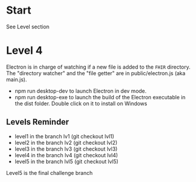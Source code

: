 # Start

See Level section

# Level 4

Electron is in charge of watching if a new file is added to the `FHIR` directory.  
The "directory watcher" and the "file getter" are in public/electron.js (aka main.js).

- npm run desktop-dev to launch Electron in dev mode.
- npm run desktop-exe to launch the build of the Electron executable in the dist folder. Double click on it to install on Windows

## Levels Reminder

- level1 in the branch lv1 (git checkout lvl1)
- level2 in the branch lv2 (git checkout lvl2)
- level3 in the branch lv3 (git checkout lvl3)
- level4 in the branch lv4 (git checkout lvl4)
- level5 in the branch lvl5 (git checkout lvl5)

Level5 is the final challenge branch

